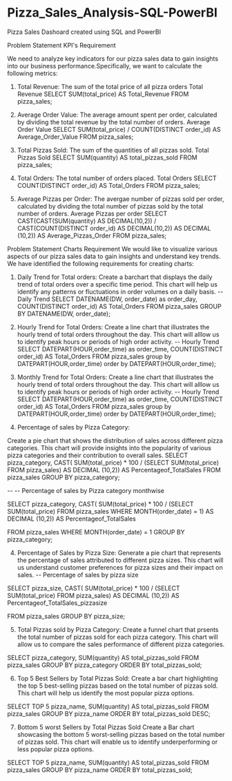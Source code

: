 # Pizza_Sales_Analysis-SQL-PowerBI
Pizza Sales Dashoard created using SQL and PowerBI

Problem Statement
KPI's Requirement

We need to analyze key indicators for our pizza sales data to gain insights into our business performance.Specifically, we want to calculate the following metrics:
1. Total Revenue: The sum of the total price of all pizza orders
Total Revenue
SELECT SUM(total_price) AS Total_Revenue FROM pizza_sales;



2. Average Order Value: The average amount spent per order, calculated by dividing the total revenue by the total number of orders.
Average Order Value
SELECT SUM(total_price) / COUNT(DISTINCT order_id) AS Average_Order_Value
FROM pizza_sales;


3. Total Pizzas Sold: The sum of the quantities of all pizzas sold.
Total Pizzas Sold
SELECT SUM(quantity) AS total_pizzas_sold
FROM pizza_sales;


4. Total Orders: The total number of orders placed.
Total Orders
SELECT COUNT(DISTINCT order_id) AS Total_Orders
FROM pizza_sales;


5. Average Pizzas per Order: The avergae number of pizzas sold per order, calculated by dividing the total number of pizzas sold by the total number of orders.
Average Pizzas per order
SELECT CAST(CAST(SUM(quantity) AS DECIMAL(10,2)) / CAST(COUNT(DISTINCT order_id) AS DECIMAL(10,2)) AS DECIMAL (10,2)) AS Average_Pizzas_Order
FROM pizza_sales;



Problem Statement
Charts Requirement
We would like to visualize various aspects of our pizza sales data to gain insights and understand key trends. We have identified the following requirements for creating charts:

1. Daily Trend for Total orders:
Create a barchart that displays the daily trend of total orders over a specific time period. This chart will help us identify any patterns or fluctuations in order volumes on a daily basis.
-- Daily Trend
SELECT  DATENAME(DW, order_date) as order_day, COUNT(DISTINCT order_id) AS Total_Orders
FROM pizza_sales
GROUP BY DATENAME(DW, order_date);


2. Hourly Trend for Total Orders:
Create a line chart that illustrates the hourly trend of total orders throughout the day. This chart will alllow us to identify peak hours or periods of high order activity.
-- Hourly Trend
SELECT DATEPART(HOUR,order_time) as order_time, COUNT(DISTINCT order_id) AS Total_Orders
FROM pizza_sales
group by DATEPART(HOUR,order_time)
order by DATEPART(HOUR,order_time);

3. Monthly Trend for Total Orders:
Create a line chart that illustrates the hourly trend of total orders throughout the day. This chart will alllow us to identify peak hours or periods of high order activity.
-- Hourly Trend
SELECT DATEPART(HOUR,order_time) as order_time, COUNT(DISTINCT order_id) AS Total_Orders
FROM pizza_sales
group by DATEPART(HOUR,order_time)
order by DATEPART(HOUR,order_time);


3. Percentage of sales by Pizza Category:

Create a pie chart that shows the distribution of sales across different pizza categories. This chart will  provide insights into the popularity of various pizza categories and their contribution to overall sales.
SELECT 
pizza_category, 
CAST(
SUM(total_price) * 100 / 
(SELECT SUM(total_price)  FROM pizza_sales) AS DECIMAL (10,2)) AS Percentageof_TotalSales
FROM pizza_sales
GROUP BY pizza_category;



-- -- Percentage of sales by Pizza category monthwise

SELECT 
pizza_category, 
CAST(
SUM(total_price) * 100 / 
(SELECT SUM(total_price)  FROM pizza_sales WHERE MONTH(order_date) = 1) AS DECIMAL (10,2)) AS Percentageof_TotalSales

FROM pizza_sales
WHERE MONTH(order_date) = 1
GROUP BY pizza_category;

4. Percentage of Sales by Pizza Size:
Generate a pie chart that represents the percentage of sales attributed to different pizza sizes. This chart will us understand customer preferences for pizza sizes and their impact on sales.
-- Percentage of sales by pizza size

SELECT 
pizza_size, 
CAST(
SUM(total_price) * 100 / 
(SELECT SUM(total_price)  FROM pizza_sales) AS DECIMAL (10,2)) AS Percentageof_TotalSales_pizzasize

FROM pizza_sales
GROUP BY pizza_size;




5. Total Pizzas sold by Pizza Category:
Create a funnel chart that prsents the total number of pizzas sold for each pizza category. This chart will allow us to compare the sales performance of different pizza categories.

SELECT pizza_category, SUM(quantity) AS total_pizzas_sold
FROM pizza_sales
GROUP BY pizza_category
ORDER BY total_pizzas_sold;



6. Top 5 Best Sellers by Total Pizzas Sold:
Create a bar chart highlighting the top 5 best-selling pizzas based on the total number of pizzas sold. This chart will help us identify the most popular pizza options.

SELECT TOP 5 pizza_name, SUM(quantity) AS total_pizzas_sold
FROM pizza_sales
GROUP BY pizza_name
ORDER BY total_pizzas_sold DESC;



7. Bottom 5 worst Sellers by Total Pizzas Sold
Create a Bar chart showcasing the bottom 5 worst-selling pizzas based on the total number of pizzas sold. This chart will enable us to identify underperforming or less popular pizza options.

SELECT TOP 5 pizza_name, SUM(quantity) AS total_pizzas_sold
FROM pizza_sales
GROUP BY pizza_name
ORDER BY total_pizzas_sold;

